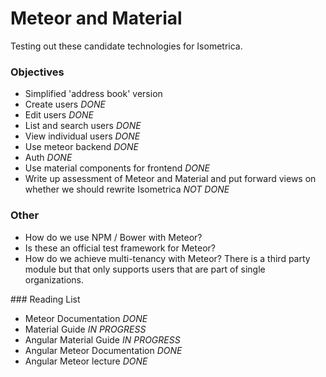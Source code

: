 # Meteor and Material

Testing out these candidate technologies for Isometrica.

### Objectives

- Simplified 'address book' version
- Create users _DONE_
- Edit users _DONE_
- List and search users _DONE_
- View individual users _DONE_
- Use meteor backend _DONE_
- Auth _DONE_
- Use material components for frontend _DONE_
- Write up assessment of Meteor and Material and put forward views on whether we should rewrite Isometrica _NOT DONE_

### Other

- How do we use NPM / Bower with Meteor?
- Is these an official test framework for Meteor?
- How do we achieve multi-tenancy with Meteor? There is a third party module but that only supports users that are part of single organizations.


### Reading List

- Meteor Documentation _DONE_
- Material Guide _IN PROGRESS_
- Angular Material Guide _IN PROGRESS_
- Angular Meteor Documentation _DONE_
- Angular Meteor lecture _DONE_

